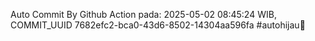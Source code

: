 Auto Commit By Github Action pada: 2025-05-02 08:45:24 WIB, COMMIT_UUID 7682efc2-bca0-43d6-8502-14304aa596fa #autohijau🗿

